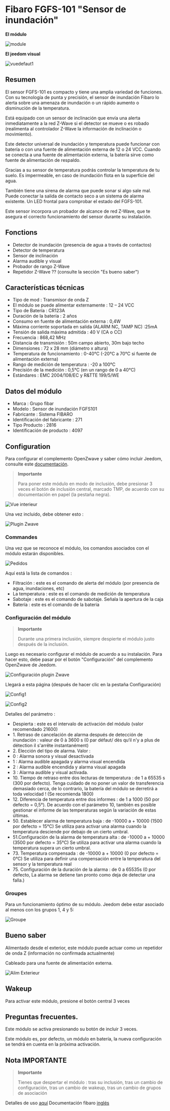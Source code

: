 # Fibaro FGFS-101 "Sensor de inundación"

**El módulo**

![module](images/fibaro.fgfs101/module.jpg)

**El jeedom visual**

![vuedefaut1](images/fibaro.fgfs101/vuedefaut1.jpg)

## Resumen

El sensor FGFS-101 es compacto y tiene una amplia variedad de funciones. Con su tecnología de punta y precisión, el sensor de inundación Fibaro lo alerta sobre una amenaza de inundación o un rápido aumento o disminución de la temperatura.

Está equipado con un sensor de inclinación que envía una alerta inmediatamente a la red Z-Wave si el detector se mueve o es robado (realimenta al controlador Z-Wave la información de inclinación o movimiento).

Este detector universal de inundación y temperatura puede funcionar con batería o con una fuente de alimentación externa de 12 o 24 VCC. Cuando se conecta a una fuente de alimentación externa, la batería sirve como fuente de alimentación de respaldo.

Gracias a su sensor de temperatura podrás controlar la temperatura de tu suelo. Es impermeable, en caso de inundación flota en la superficie del agua.

También tiene una sirena de alarma que puede sonar si algo sale mal. Puede conectar la salida de contacto seco a un sistema de alarma existente. Un LED frontal para comprobar el estado del FGFS-101.

Este sensor incorpora un probador de alcance de red Z-Wave, que te asegura el correcto funcionamiento del sensor durante su instalación.

## Fonctions

-   Detector de inundación (presencia de agua a través de contactos)
-   Detector de temperatura
-   Sensor de inclinación
-   Alarma audible y visual
-   Probador de rango Z-Wave
-   Repetidor Z-Wave ?? (consulte la sección "Es bueno saber")

## Características técnicas

-   Tipo de mod : Transmisor de onda Z
-   El módulo se puede alimentar externamente : 12 – 24 VCC
-   Tipo de Batería : CR123A
-   Duración de la batería : 2 años
-   Consumo en fuente de alimentación externa : 0,4W
-   Máxima corriente soportada en salida (ALARM NC, TAMP NC) :25mA
-   Tensión de salida máxima admitida : 40 V (CA o CC)
-   Frecuencia : 868,42 MHz
-   Distancia de transmisión : 50m campo abierto, 30m bajo techo
-   Dimensiones : 72 x 28 mm (diámetro x altura)
-   Temperatura de funcionamiento : 0-40°C (-20°C a 70°C si fuente de alimentación externa)
-   Rango de medición de temperatura : -20 a 100°C
-   Precisión de la medición : 0,5°C (en un rango de 0 a 40°C)
-   Estándares : EMC 2004/108/EC y R&TTE 199/5/WE

## Datos del módulo

-   Marca : Grupo fibar
-   Modelo : Sensor de inundación FGFS101
-   Fabricante : Sistema FIBARO
-   Identificación del fabricante : 271
-   Tipo Producto : 2816
-   Identificación de producto : 4097

## Configuration

Para configurar el complemento OpenZwave y saber cómo incluir Jeedom, consulte este [documentación](https://doc.jeedom.com/es_ES/plugins/automation%20protocol/openzwave/).

> **Importante**
>
> Para poner este módulo en modo de inclusión, debe presionar 3 veces el botón de inclusión central, marcado TMP, de acuerdo con su documentación en papel (la pestaña negra).

![Vue interieur](images/fibaro.fgfs101/Vue_interieur.jpg)

Una vez incluido, debe obtener esto :

![Plugin Zwave](images/fibaro.fgfs101/information.jpg)

### Commandes

Una vez que se reconoce el módulo, los comandos asociados con el módulo estarán disponibles.

![Pedidos](images/fibaro.fgfs101/commandes.jpg)

Aquí está la lista de comandos :

-   Filtración : este es el comando de alerta del módulo (por presencia de agua, inundaciones, etc)
-   La temperatura : este es el comando de medición de temperatura
-   Sabotaje : este es el comando de sabotaje. Señala la apertura de la caja
-   Batería : este es el comando de la bateria

### Configuración del módulo

> **Importante**
>
> Durante una primera inclusión, siempre despierte el módulo justo después de la inclusión.

Luego es necesario configurar el módulo de acuerdo a su instalación. Para hacer esto, debe pasar por el botón "Configuración" del complemento OpenZwave de Jeedom.

![Configuración plugin Zwave](images/plugin/bouton_configuration.jpg)

Llegará a esta página (después de hacer clic en la pestaña Configuración)

![Config1](images/fibaro.fgfs101/config1.jpg)

![Config2](images/fibaro.fgfs101/config2.jpg)

Detalles del parámetro :

-   Despierta : este es el intervalo de activación del módulo (valor recomendado 21600)
-   1\. Retraso de cancelación de alarma después de detección de inundación : valeur de 0 à 3600 s (0 par défaut/ dès qu‘il n'y a plus de détection il s'arrête instantanément)
-   2\. Elección del tipo de alarma. Valor :
  - 0 : Alarma sonora y visual desactivada
  - 1 : Alarma audible apagada y alarma visual encendida
  - 2 : Alarma audible encendida y alarma visual apagada
  - 3 : Alarma audible y visual activada.
-   10\. Tiempo de retraso entre dos lecturas de temperatura : de 1 a 65535 s (300 por defecto). Tenga cuidado de no poner un valor de transferencia demasiado cerca, de lo contrario, la batería del módulo se derretirá a toda velocidad ! (Se recomienda 1800)
-   12\. Diferencia de temperatura entre dos informes : de 1 a 1000 (50 por defecto = 0,5°). De acuerdo con el parámetro 10, también es posible gestionar el informe de las temperaturas según la variación de estas últimas.
-   50\. Establecer alarma de temperatura baja : de -10000 a + 10000 (1500 por defecto = 15°C) Se utiliza para activar una alarma cuando la temperatura desciende por debajo de un cierto umbral.
-   51.Configuración de la alarma de temperatura alta : de -10000 a + 10000 (3500 por defecto = 35°C) Se utiliza para activar una alarma cuando la temperatura supera un cierto umbral.
-   73\. Temperatura compensada : de -10000 a + 10000 (0 por defecto = 0°C) Se utiliza para definir una compensación entre la temperatura del sensor y la temperatura real
-   75\. Configuración de la duración de la alarma : de 0 a 65535s (0 por defecto, La alarma se detiene tan pronto como deja de detectar una falla.)

### Groupes

Para un funcionamiento óptimo de su módulo. Jeedom debe estar asociado al menos con los grupos 1, 4 y 5:

![Groupe](images/fibaro.fgfs101/groupe.jpg)

## Bueno saber

Alimentado desde el exterior, este módulo puede actuar como un repetidor de onda Z (información no confirmada actualmente)

Cableado para una fuente de alimentación externa.

![Alim Exterieur](images/fibaro.fgfs101/Alim_Exterieur.jpg)

## Wakeup

Para activar este módulo, presione el botón central 3 veces

## Preguntas frecuentes.

Este módulo se activa presionando su botón de incluir 3 veces.

Este módulo es, por defecto, un módulo en batería, la nueva configuración se tendrá en cuenta en la próxima activación.

## Nota IMPORTANTE

> **Importante**
>
> Tienes que despertar el módulo : tras su inclusión, tras un cambio de configuración, tras un cambio de wakeup, tras un cambio de grupos de asociación


Detalles de uso [aquí](http://blog.domadoo.fr/2014/12/18/jeedom-guide-dutilisation-du-detecteur-dinondation-fibaro-fgfs-001/)
Documentación fibaro [inglés](http://www.fibaro.com/manuals/en/FGFS-101-Flood-Sensor/FGFS-101-Flood-Sensor-en-2.1-2.3.pdf)
